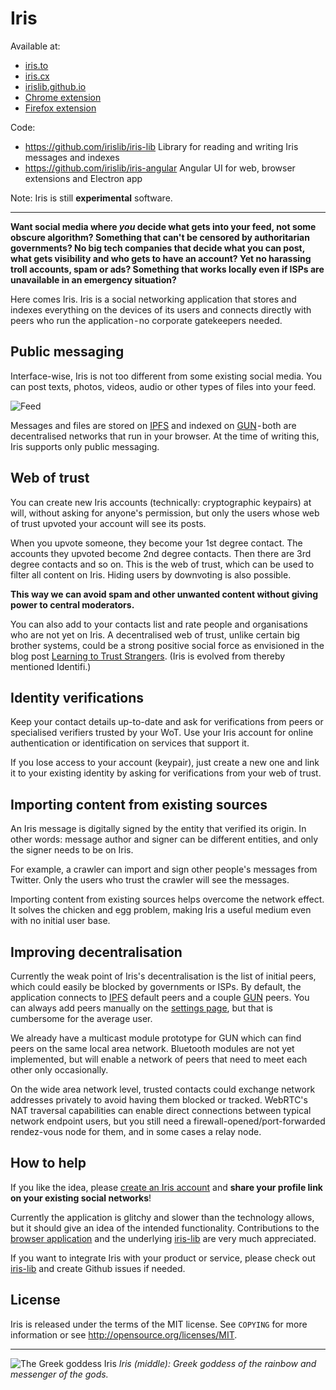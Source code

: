 # Iris

Available at:
* [iris.to](https://iris.to)
* [iris.cx](https://iris.cx)
* [irislib.github.io](https://irislib.github.io)
* [Chrome extension](https://chrome.google.com/webstore/detail/iris/oelmiikkaikgnmmjaonjlopkmpcahpgh)
* [Firefox extension](https://addons.mozilla.org/en-US/firefox/addon/irisapp/)

Code:
- https://github.com/irislib/iris-lib Library for reading and writing Iris messages and indexes
- https://github.com/irislib/iris-angular Angular UI for web, browser extensions and Electron app

Note: Iris is still **experimental** software.

---

**Want social media where _you_ decide what gets into your feed, not some obscure algorithm? Something that can't be censored by authoritarian governments? No big tech companies that decide what you can post, what gets visibility and who gets to have an account? Yet no harassing troll accounts, spam or ads? Something that works locally even if ISPs are unavailable in an emergency situation?**

Here comes Iris. Iris is a social networking application that stores and indexes everything on the devices of its users and connects directly with peers who run the application - no corporate gatekeepers needed.

## Public messaging
Interface-wise, Iris is not too different from some existing social media. You can post texts, photos, videos, audio or other types of files into your feed.

![Feed](https://github.com/irislib/iris/raw/master/img/feed.png)

Messages and files are stored on [IPFS](https://ipfs.io) and indexed on [GUN](https://gun.eco) - both are decentralised networks that run in your browser. At the time of writing this, Iris supports only public messaging.

## Web of trust
You can create new Iris accounts (technically: cryptographic keypairs) at will, without asking for anyone's permission, but only the users whose web of trust upvoted your account will see its posts.

When you upvote someone, they become your 1st degree contact. The accounts they upvoted become 2nd degree contacts. Then there are 3rd degree contacts and so on. This is the web of trust, which can be used to filter all content on Iris. Hiding users by downvoting is also possible.

**This way we can avoid spam and other unwanted content without giving power to central moderators.**

You can also add to your contacts list and rate people and organisations who are not yet on Iris.
A decentralised web of trust, unlike certain big brother systems, could be a strong positive social force as envisioned in the blog post [Learning to Trust Strangers](https://medium.com/@mmalmi/learning-to-trust-strangers-167b652a654f). (Iris is evolved from thereby mentioned Identifi.)

## Identity verifications
Keep your contact details up-to-date and ask for verifications from peers or specialised verifiers trusted by your WoT. Use your Iris account for online authentication or identification on services that support it.

If you lose access to your account (keypair), just create a new one and link it to your existing identity by asking for verifications from your web of trust.

## Importing content from existing sources
An Iris message is digitally signed by the entity that verified its origin. In other words: message author and signer can be different entities, and only the signer needs to be on Iris.

For example, a crawler can import and sign other people's messages from Twitter. Only the users who trust the crawler will see the messages.

Importing content from existing sources helps overcome the network effect. It solves the chicken and egg problem, making Iris a useful medium even with no initial user base.

## Improving decentralisation
Currently the weak point of Iris's decentralisation is the list of initial peers, which could easily be blocked by governments or ISPs. By default, the application connects to [IPFS](https://ipfs.io) default peers and a couple [GUN](https://gun.eco) peers. You can always add peers manually on the [settings page](https://irislib.github.io/#settings), but that is cumbersome for the average user.

We already have a multicast module prototype for GUN which can find peers on the same local area network. Bluetooth modules are not yet implemented, but will enable a network of peers that need to meet each other only occasionally.

On the wide area network level, trusted contacts could exchange network addresses privately to avoid having them blocked or tracked. WebRTC's NAT traversal capabilities can enable direct connections between typical network endpoint users, but you still need a firewall-opened/port-forwarded rendez-vous node for them, and in some cases a relay node.

## How to help
If you like the idea, please [create an Iris account](https://iris.to) and **share your profile link on your existing social networks**!

Currently the application is glitchy and slower than the technology allows, but it should give an idea of the intended functionality. Contributions to the [browser application](https://github.com/irislib/iris-angular) and the underlying [iris-lib](https://github.com/irislib/iris-lib) are very much appreciated.

If you want to integrate Iris with your product or service, please check out [iris-lib](https://github.com/irislib/iris-lib) and create Github issues if needed.

## License

Iris is released under the terms of the MIT license. See `COPYING` for more information or see http://opensource.org/licenses/MIT.

---

![The Greek goddess Iris](https://upload.wikimedia.org/wikipedia/commons/7/7b/Venus_supported_by_Iris%2C_complaining_to_Mars_1820.jpg)
*Iris (middle): Greek goddess of the rainbow and messenger of the gods.*
